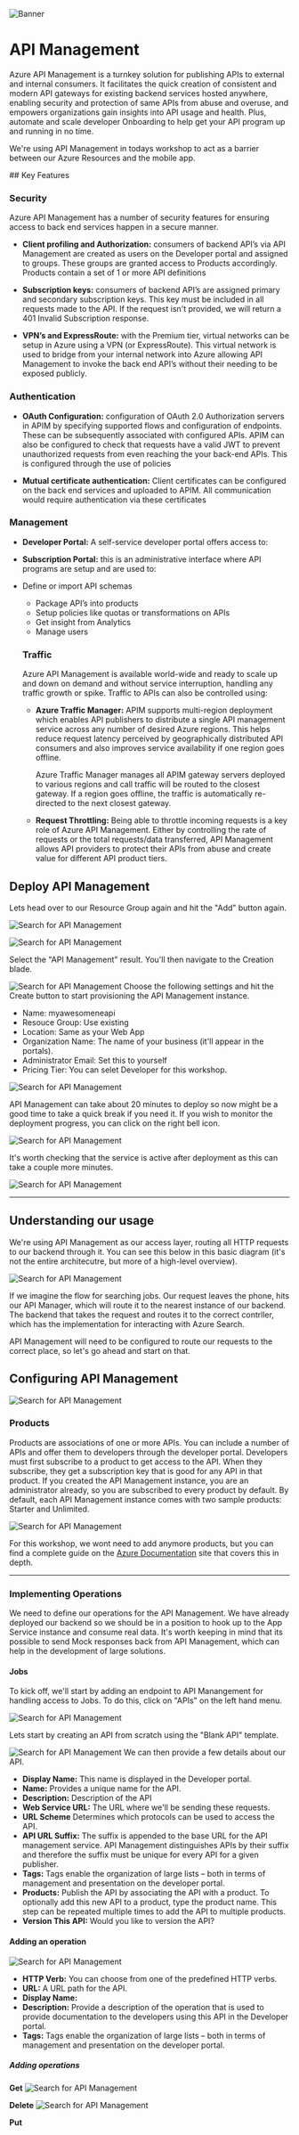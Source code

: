 ![Banner](Assets/Banner.png)

# API Management
Azure API Management is a turnkey solution for publishing APIs to external and internal consumers. It facilitates the quick creation of consistent and modern API gateways for existing backend services hosted anywhere, enabling security and protection of same APIs from abuse and overuse, and empowers organizations gain insights into API usage and health. Plus, automate and scale developer Onboarding to help get your API program up and running in no time.

We're using API Management in todays workshop to act as a barrier between our Azure Resources and the mobile app. 

## Key Features

### Security 
Azure API Management has a number of security features for ensuring access to back end services happen in a secure manner. 

* **Client profiling and Authorization:** consumers of backend API’s via API Management are created as users on the Developer portal and assigned to groups. These groups are granted access to Products accordingly. Products contain a set of 1 or more API definitions

* **Subscription keys:** consumers of backend API’s are assigned primary and secondary subscription keys. This key must be included in all requests made to the API. If the request isn't provided, we will return a 401 Invalid Subscription response. 

* **VPN’s and ExpressRoute:** with the Premium tier, virtual networks can be setup in Azure using a VPN (or ExpressRoute). This virtual network is used to bridge from  your internal network into Azure allowing API Management to invoke the back end API’s without their needing to be exposed publicly. 

### Authentication
* **OAuth Configuration:** configuration of OAuth 2.0 Authorization servers in APIM by specifying supported flows and configuration of endpoints. These can be subsequently associated with configured APIs. APIM can also be configured to check that requests have a valid JWT to prevent unauthorized requests from even reaching the your back-end APIs. This is configured through the use of policies

* **Mutual certificate authentication:** Client certificates can be configured on the back end services and uploaded to APIM. All communication would require authentication via these certificates

### Management
* **Developer Portal:** A self-service developer portal offers access to:
* **Subscription Portal:** this is an administrative interface where API programs are setup and are used to:
* Define or import API schemas
    * Package API’s into products
    * Setup policies like quotas or transformations on APIs
    * Get insight from Analytics
    * Manage users

   ### Traffic 
   Azure API Management is available world-wide and ready to scale up and down on demand and without service interruption, handling any traffic growth or spike. Traffic to APIs can also be controlled using:

   * **Azure Traffic Manager:** APIM supports multi-region deployment which enables API publishers to distribute a single API management service across any number of desired Azure regions. This helps reduce request latency perceived by geographically distributed API consumers and also improves service availability if one region goes offline.

        Azure Traffic Manager manages all APIM gateway servers deployed to various regions and call traffic will be routed to the closest gateway. If a region goes offline, the traffic is automatically re-directed to the next closest gateway.

    * **Request Throttling:** Being able to throttle incoming requests is a key role of Azure API Management. Either by controlling the rate of requests or the total requests/data transferred, API Management allows API providers to protect their APIs from abuse and create value for different API product tiers.

## Deploy API Management 

Lets head over to our Resource Group again and hit the "Add" button again. 

![Search for API Management](Assets/SearchForApiManagement.png)

![Search for API Management](Assets/ApiManagmentSearchResults.png)

Select the "API Management" result. You'll then navigate to the Creation blade. 
    
![Search for API Management](Assets/ApiManagementFillInfo.png)
Choose the following settings and hit the Create button to start provisioning the API Management instance.

* Name: myawesomeneapi
* Resouce Group: Use existing
* Location: Same as your Web App
* Organization Name: The name of your business (it'll appear in the portals). 
* Administrator Email: Set this to yourself
* Pricing Tier: You can selet Developer for this workshop. 

![Search for API Management](Assets/DeploymentProgress.png)

API Management can take about 20 minutes to deploy so now might be a good time to take a quick break if you need it. If you wish to monitor the deployment progress, you can click on the right bell icon. 

![Search for API Management](Assets/DeploymentProgress.png)


It's worth checking that the service is active after deployment as this can take a couple more minutes. 

![Search for API Management](Assets/ActivatingService.png)

---

## Understanding our usage
We're using API Management as our access layer, routing all HTTP requests to our backend through it. You can see this below in this basic diagram (it's not the entire architecutre, but more of a high-level overview). 

![Search for API Management](Assets/RequestFlow.png)

If we imagine the flow for searching jobs. Our request leaves the phone, hits our API Manager, which will route it to the nearest instance of our backend. The backend that takes the request and routes it to the correct contrller, which has the implementation for interacting with Azure Search. 

API Management will need to be configured to route our requests to the correct place, so let's go ahead and start on that. 

## Configuring API Management
![Search for API Management](Assets/Deployed.png)

### Products
Products are associations of one or more APIs. You can include a number of APIs and offer them to developers through the developer portal. Developers must first subscribe to a product to get access to the API. When they subscribe, they get a subscription key that is good for any API in that product. If you created the API Management instance, you are an administrator already, so you are subscribed to every product by default.
By default, each API Management instance comes with two sample products: Starter and Unlimited.

![Search for API Management](Assets/ProductsList.png)

For this workshop, we wont need to add anymore products, but you can find a complete guide on the [Azure Documentation](https://docs.microsoft.com/en-us/azure/api-management/api-management-howto-add-products) site that covers this in depth. 

---
### Implementing Operations
We need to define our operations for the API Management. We have already deployed our backend so we should be in a position to hook up to the App Service instance and consume real data. It's worth keeping in mind that its possible to send Mock responses back from API Management, which can help in the development of large solutions. 

#### Jobs
To kick off, we'll start by adding an endpoint to API Manangement for handling access to Jobs. To do this, click on "APIs" on the left hand menu. 

![Search for API Management](Assets/ApiBlade.png)

Lets start by creating an API from scratch using the "Blank API" template. 

![Search for API Management](Assets/CreateJobsAPI.png)
We can then provide a few details about our API. 

* **Display Name:** This name is displayed in the Developer portal.
* **Name:** Provides a unique name for the API. 
* **Description:** Description of the API
* **Web Service URL:** The URL where we'll be sending these requests. 
* **URL Scheme** Determines which protocols can be used to access the API.
* **API URL Suffix:** The suffix is appended to the base URL for the API management service. API Management distinguishes APIs by their suffix and therefore the suffix must be unique for every API for a given publisher.
* **Tags:** Tags enable the organization of large lists – both in terms of management and presentation on the developer portal.
* **Products:** Publish the API by associating the API with a product. To optionally add this new API to a product, type the product name. This step can be repeated multiple times to add the API to multiple products.
* **Version This API:** Would you like to version the API? 

#### Adding an operation

![Search for API Management](Assets/ApiRequestOptions.png)

* **HTTP Verb:** You can choose from one of the predefined HTTP verbs.
* **URL:** A URL path for the API.
* **Display Name:** 
* **Description:** Provide a description of the operation that is used to provide documentation to the developers using this API in the Developer portal.
* **Tags:** Tags enable the organization of large lists – both in terms of management and presentation on the developer portal.




##### Adding operations

**Get**
![Search for API Management](Assets/CreateJobsGetAPI.png)

**Delete**
![Search for API Management](Assets/CreateDeleteApi.png)

**Put**

